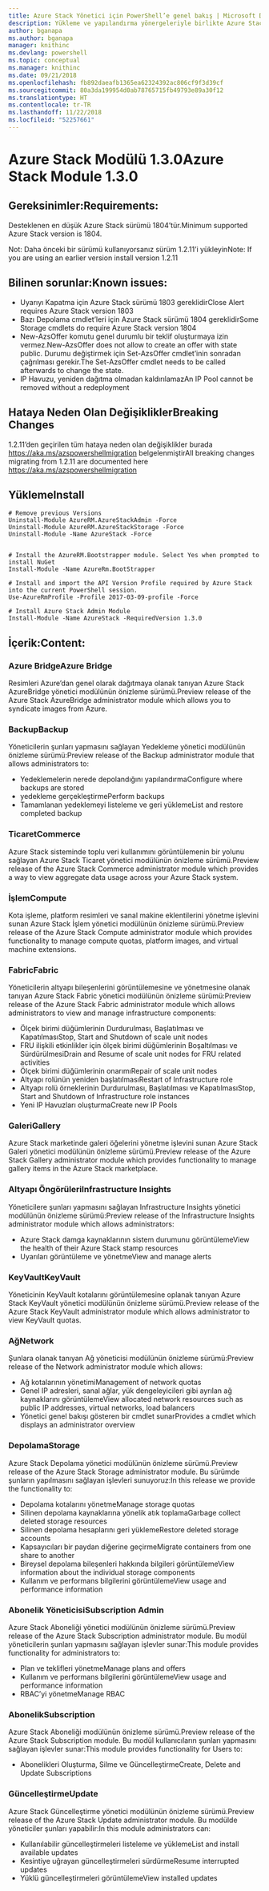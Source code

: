 ```yaml
---
title: Azure Stack Yönetici için PowerShell’e genel bakış | Microsoft Docs
description: Yükleme ve yapılandırma yönergeleriyle birlikte Azure Stack Yönetici için PowerShell’e genel bakış.
author: bganapa
ms.author: bganapa
manager: knithinc
ms.devlang: powershell
ms.topic: conceptual
ms.manager: knithinc
ms.date: 09/21/2018
ms.openlocfilehash: fb892daeafb1365ea62324392ac806cf9f3d39cf
ms.sourcegitcommit: 80a3da199954d0ab78765715fb49793e89a30f12
ms.translationtype: HT
ms.contentlocale: tr-TR
ms.lasthandoff: 11/22/2018
ms.locfileid: "52257661"
---
```

# <a name="azure-stack-module-130"></a><span data-ttu-id="42057-103">Azure Stack Modülü 1.3.0</span><span class="sxs-lookup"><span data-stu-id="42057-103">Azure Stack Module 1.3.0</span></span>

## <a name="requirements"></a><span data-ttu-id="42057-104">Gereksinimler:</span><span class="sxs-lookup"><span data-stu-id="42057-104">Requirements:</span></span>
<span data-ttu-id="42057-105">Desteklenen en düşük Azure Stack sürümü 1804’tür.</span><span class="sxs-lookup"><span data-stu-id="42057-105">Minimum supported Azure Stack version is 1804.</span></span>

<span data-ttu-id="42057-106">Not: Daha önceki bir sürümü kullanıyorsanız sürüm 1.2.11’i yükleyin</span><span class="sxs-lookup"><span data-stu-id="42057-106">Note: If you are using an earlier version install version 1.2.11</span></span>

## <a name="known-issues"></a><span data-ttu-id="42057-107">Bilinen sorunlar:</span><span class="sxs-lookup"><span data-stu-id="42057-107">Known issues:</span></span>

- <span data-ttu-id="42057-108">Uyarıyı Kapatma için Azure Stack sürümü 1803 gereklidir</span><span class="sxs-lookup"><span data-stu-id="42057-108">Close Alert requires Azure Stack version 1803</span></span>
- <span data-ttu-id="42057-109">Bazı Depolama cmdlet’leri için Azure Stack sürümü 1804 gereklidir</span><span class="sxs-lookup"><span data-stu-id="42057-109">Some Storage cmdlets do require Azure Stack version 1804</span></span>
- <span data-ttu-id="42057-110">New-AzsOffer komutu genel durumlu bir teklif oluşturmaya izin vermez.</span><span class="sxs-lookup"><span data-stu-id="42057-110">New-AzsOffer does not allow to create an offer with state public.</span></span> <span data-ttu-id="42057-111">Durumu değiştirmek için Set-AzsOffer cmdlet’inin sonradan çağrılması gerekir.</span><span class="sxs-lookup"><span data-stu-id="42057-111">The Set-AzsOffer cmdlet needs to be called afterwards to change the state.</span></span>
- <span data-ttu-id="42057-112">IP Havuzu, yeniden dağıtma olmadan kaldırılamaz</span><span class="sxs-lookup"><span data-stu-id="42057-112">An IP Pool cannot be removed without a redeployment</span></span>

## <a name="breaking-changes"></a><span data-ttu-id="42057-113">Hataya Neden Olan Değişiklikler</span><span class="sxs-lookup"><span data-stu-id="42057-113">Breaking Changes</span></span>
<span data-ttu-id="42057-114">1.2.11’den geçirilen tüm hataya neden olan değişiklikler burada https://aka.ms/azspowershellmigration belgelenmiştir</span><span class="sxs-lookup"><span data-stu-id="42057-114">All breaking changes migrating from 1.2.11 are documented here https://aka.ms/azspowershellmigration</span></span>

## <a name="install"></a><span data-ttu-id="42057-115">Yükleme</span><span class="sxs-lookup"><span data-stu-id="42057-115">Install</span></span>
```
# Remove previous Versions
Uninstall-Module AzureRM.AzureStackAdmin -Force
Uninstall-Module AzureRM.AzureStackStorage -Force
Uninstall-Module -Name AzureStack -Force 


# Install the AzureRM.Bootstrapper module. Select Yes when prompted to install NuGet
Install-Module -Name AzureRm.BootStrapper

# Install and import the API Version Profile required by Azure Stack into the current PowerShell session.
Use-AzureRmProfile -Profile 2017-03-09-profile -Force

# Install Azure Stack Admin Module
Install-Module -Name AzureStack -RequiredVersion 1.3.0
```
## <a name="content"></a><span data-ttu-id="42057-116">İçerik:</span><span class="sxs-lookup"><span data-stu-id="42057-116">Content:</span></span>
### <a name="azure-bridge"></a><span data-ttu-id="42057-117">Azure Bridge</span><span class="sxs-lookup"><span data-stu-id="42057-117">Azure Bridge</span></span>
<span data-ttu-id="42057-118">Resimleri Azure’dan genel olarak dağıtmaya olanak tanıyan Azure Stack AzureBridge yönetici modülünün önizleme sürümü.</span><span class="sxs-lookup"><span data-stu-id="42057-118">Preview release of the Azure Stack AzureBridge administrator module which allows you to syndicate images from Azure.</span></span>

### <a name="backup"></a><span data-ttu-id="42057-119">Backup</span><span class="sxs-lookup"><span data-stu-id="42057-119">Backup</span></span>
<span data-ttu-id="42057-120">Yöneticilerin şunları yapmasını sağlayan Yedekleme yönetici modülünün önizleme sürümü:</span><span class="sxs-lookup"><span data-stu-id="42057-120">Preview release of the Backup administrator module that allows administrators to:</span></span>
- <span data-ttu-id="42057-121">Yedeklemelerin nerede depolandığını yapılandırma</span><span class="sxs-lookup"><span data-stu-id="42057-121">Configure where backups are stored</span></span>
- <span data-ttu-id="42057-122">yedekleme gerçekleştirme</span><span class="sxs-lookup"><span data-stu-id="42057-122">Perform backups</span></span>
- <span data-ttu-id="42057-123">Tamamlanan yedeklemeyi listeleme ve geri yükleme</span><span class="sxs-lookup"><span data-stu-id="42057-123">List and restore completed backup</span></span>

### <a name="commerce"></a><span data-ttu-id="42057-124">Ticaret</span><span class="sxs-lookup"><span data-stu-id="42057-124">Commerce</span></span>
<span data-ttu-id="42057-125">Azure Stack sisteminde toplu veri kullanımını görüntülemenin bir yolunu sağlayan Azure Stack Ticaret yönetici modülünün önizleme sürümü.</span><span class="sxs-lookup"><span data-stu-id="42057-125">Preview release of the Azure Stack Commerce administrator module which provides a way to view aggregate data usage across your Azure Stack system.</span></span>

### <a name="compute"></a><span data-ttu-id="42057-126">İşlem</span><span class="sxs-lookup"><span data-stu-id="42057-126">Compute</span></span>
<span data-ttu-id="42057-127">Kota işleme, platform resimleri ve sanal makine eklentilerini yönetme işlevini sunan Azure Stack İşlem yönetici modülünün önizleme sürümü.</span><span class="sxs-lookup"><span data-stu-id="42057-127">Preview release of the Azure Stack Compute administrator module which provides functionality to manage compute quotas, platform images, and virtual machine extensions.</span></span>

### <a name="fabric"></a><span data-ttu-id="42057-128">Fabric</span><span class="sxs-lookup"><span data-stu-id="42057-128">Fabric</span></span>
<span data-ttu-id="42057-129">Yöneticilerin altyapı bileşenlerini görüntülemesine ve yönetmesine olanak tanıyan Azure Stack Fabric yönetici modülünün önizleme sürümü:</span><span class="sxs-lookup"><span data-stu-id="42057-129">Preview release of the Azure Stack Fabric administrator module which allows administrators to view and manage infrastructure components:</span></span>
- <span data-ttu-id="42057-130">Ölçek birimi düğümlerinin Durdurulması, Başlatılması ve Kapatılması</span><span class="sxs-lookup"><span data-stu-id="42057-130">Stop, Start and Shutdown of scale unit nodes</span></span>
- <span data-ttu-id="42057-131">FRU ilişkili etkinlikler için ölçek birimi düğümlerinin Boşaltılması ve Sürdürülmesi</span><span class="sxs-lookup"><span data-stu-id="42057-131">Drain and Resume of scale unit nodes for FRU related activities</span></span>
- <span data-ttu-id="42057-132">Ölçek birimi düğümlerinin onarımı</span><span class="sxs-lookup"><span data-stu-id="42057-132">Repair of scale unit nodes</span></span>
- <span data-ttu-id="42057-133">Altyapı rolünün yeniden başlatılması</span><span class="sxs-lookup"><span data-stu-id="42057-133">Restart of Infrastructure role</span></span>
- <span data-ttu-id="42057-134">Altyapı rolü örneklerinin Durdurulması, Başlatılması ve Kapatılması</span><span class="sxs-lookup"><span data-stu-id="42057-134">Stop, Start and Shutdown of Infrastructure role instances</span></span>
- <span data-ttu-id="42057-135">Yeni IP Havuzları oluşturma</span><span class="sxs-lookup"><span data-stu-id="42057-135">Create new IP Pools</span></span>


### <a name="gallery"></a><span data-ttu-id="42057-136">Galeri</span><span class="sxs-lookup"><span data-stu-id="42057-136">Gallery</span></span>
<span data-ttu-id="42057-137">Azure Stack marketinde galeri öğelerini yönetme işlevini sunan Azure Stack Galeri yönetici modülünün önizleme sürümü.</span><span class="sxs-lookup"><span data-stu-id="42057-137">Preview release of the Azure Stack Gallery administrator module which provides functionality to manage gallery items in the Azure Stack marketplace.</span></span>

### <a name="infrastructure-insights"></a><span data-ttu-id="42057-138">Altyapı Öngörüleri</span><span class="sxs-lookup"><span data-stu-id="42057-138">Infrastructure Insights</span></span>
<span data-ttu-id="42057-139">Yöneticilere şunları yapmasını sağlayan Infrastructure Insights yönetici modülünün önizleme sürümü:</span><span class="sxs-lookup"><span data-stu-id="42057-139">Preview release of the Infrastructure Insights administrator module which allows administrators:</span></span>
- <span data-ttu-id="42057-140">Azure Stack damga kaynaklarının sistem durumunu görüntüleme</span><span class="sxs-lookup"><span data-stu-id="42057-140">View the health of their Azure Stack stamp resources</span></span>
- <span data-ttu-id="42057-141">Uyarıları görüntüleme ve yönetme</span><span class="sxs-lookup"><span data-stu-id="42057-141">View and manage alerts</span></span>

### <a name="keyvault"></a><span data-ttu-id="42057-142">KeyVault</span><span class="sxs-lookup"><span data-stu-id="42057-142">KeyVault</span></span>
<span data-ttu-id="42057-143">Yöneticinin KeyVault kotalarını görüntülemesine oplanak tanıyan Azure Stack KeyVault yönetici modülünün önizleme sürümü.</span><span class="sxs-lookup"><span data-stu-id="42057-143">Preview release of the Azure Stack KeyVault administrator module which allows administrator to view KeyVault quotas.</span></span>

### <a name="network"></a><span data-ttu-id="42057-144">Ağ</span><span class="sxs-lookup"><span data-stu-id="42057-144">Network</span></span>
<span data-ttu-id="42057-145">Şunlara olanak tanıyan Ağ yöneticisi modülünün önizleme sürümü:</span><span class="sxs-lookup"><span data-stu-id="42057-145">Preview release of the Network administrator module which allows:</span></span>
- <span data-ttu-id="42057-146">Ağ kotalarının yönetimi</span><span class="sxs-lookup"><span data-stu-id="42057-146">Management of network quotas</span></span>
- <span data-ttu-id="42057-147">Genel IP adresleri, sanal ağlar, yük dengeleyicileri gibi ayrılan ağ kaynaklarını görüntüleme</span><span class="sxs-lookup"><span data-stu-id="42057-147">View allocated network resources such as public IP addresses, virtual networks, load balancers</span></span>
- <span data-ttu-id="42057-148">Yönetici genel bakışı gösteren bir cmdlet sunar</span><span class="sxs-lookup"><span data-stu-id="42057-148">Provides a cmdlet which displays an administrator overview</span></span>

### <a name="storage"></a><span data-ttu-id="42057-149">Depolama</span><span class="sxs-lookup"><span data-stu-id="42057-149">Storage</span></span>
<span data-ttu-id="42057-150">Azure Stack Depolama yönetici modülünün önizleme sürümü.</span><span class="sxs-lookup"><span data-stu-id="42057-150">Preview release of the Azure Stack Storage administrator module.</span></span>  <span data-ttu-id="42057-151">Bu sürümde şunların yapılmasını sağlayan işlevleri sunuyoruz:</span><span class="sxs-lookup"><span data-stu-id="42057-151">In this release we provide the functionality to:</span></span>
- <span data-ttu-id="42057-152">Depolama kotalarını yönetme</span><span class="sxs-lookup"><span data-stu-id="42057-152">Manage storage quotas</span></span>
- <span data-ttu-id="42057-153">Silinen depolama kaynaklarına yönelik atık toplama</span><span class="sxs-lookup"><span data-stu-id="42057-153">Garbage collect deleted storage resources</span></span>
- <span data-ttu-id="42057-154">Silinen depolama hesaplarını geri yükleme</span><span class="sxs-lookup"><span data-stu-id="42057-154">Restore deleted storage accounts</span></span>
- <span data-ttu-id="42057-155">Kapsayıcıları bir paydan diğerine geçirme</span><span class="sxs-lookup"><span data-stu-id="42057-155">Migrate containers from one share to another</span></span>
- <span data-ttu-id="42057-156">Bireysel depolama bileşenleri hakkında bilgileri görüntüleme</span><span class="sxs-lookup"><span data-stu-id="42057-156">View information about the individual storage components</span></span>
- <span data-ttu-id="42057-157">Kullanım ve performans bilgilerini görüntüleme</span><span class="sxs-lookup"><span data-stu-id="42057-157">View usage and performance information</span></span>

### <a name="subscription-admin"></a><span data-ttu-id="42057-158">Abonelik Yöneticisi</span><span class="sxs-lookup"><span data-stu-id="42057-158">Subscription Admin</span></span>
<span data-ttu-id="42057-159">Azure Stack Aboneliği yönetici modülünün önizleme sürümü.</span><span class="sxs-lookup"><span data-stu-id="42057-159">Preview release of the Azure Stack Subscription administrator module.</span></span>  <span data-ttu-id="42057-160">Bu modül yöneticilerin şunları yapmasını sağlayan işlevler sunar:</span><span class="sxs-lookup"><span data-stu-id="42057-160">This module provides functionality for administrators to:</span></span>
- <span data-ttu-id="42057-161">Plan ve teklifleri yönetme</span><span class="sxs-lookup"><span data-stu-id="42057-161">Manage plans and offers</span></span>
- <span data-ttu-id="42057-162">Kullanım ve performans bilgilerini görüntüleme</span><span class="sxs-lookup"><span data-stu-id="42057-162">View usage and performance information</span></span>
- <span data-ttu-id="42057-163">RBAC’yi yönetme</span><span class="sxs-lookup"><span data-stu-id="42057-163">Manage RBAC</span></span>

### <a name="subscription"></a><span data-ttu-id="42057-164">Abonelik</span><span class="sxs-lookup"><span data-stu-id="42057-164">Subscription</span></span>
<span data-ttu-id="42057-165">Azure Stack Aboneliği modülünün önizleme sürümü.</span><span class="sxs-lookup"><span data-stu-id="42057-165">Preview release of the Azure Stack Subscription module.</span></span>  <span data-ttu-id="42057-166">Bu modül kullanıcıların şunları yapmasını sağlayan işlevler sunar:</span><span class="sxs-lookup"><span data-stu-id="42057-166">This module provides functionality for Users to:</span></span>
- <span data-ttu-id="42057-167">Abonelikleri Oluşturma, Silme ve Güncelleştirme</span><span class="sxs-lookup"><span data-stu-id="42057-167">Create, Delete and Update Subscriptions</span></span>

### <a name="update"></a><span data-ttu-id="42057-168">Güncelleştirme</span><span class="sxs-lookup"><span data-stu-id="42057-168">Update</span></span>
<span data-ttu-id="42057-169">Azure Stack Güncelleştirme yönetici modülünün önizleme sürümü.</span><span class="sxs-lookup"><span data-stu-id="42057-169">Preview release of the Azure Stack Update administrator module.</span></span>  <span data-ttu-id="42057-170">Bu modülde yöneticiler şunları yapabilir:</span><span class="sxs-lookup"><span data-stu-id="42057-170">In this module administrators can:</span></span>
- <span data-ttu-id="42057-171">Kullanılabilir güncelleştirmeleri listeleme ve yükleme</span><span class="sxs-lookup"><span data-stu-id="42057-171">List and install available updates</span></span>
- <span data-ttu-id="42057-172">Kesintiye uğrayan güncelleştirmeleri sürdürme</span><span class="sxs-lookup"><span data-stu-id="42057-172">Resume interrupted updates</span></span>
- <span data-ttu-id="42057-173">Yüklü güncelleştirmeleri görüntüleme</span><span class="sxs-lookup"><span data-stu-id="42057-173">View installed updates</span></span>
